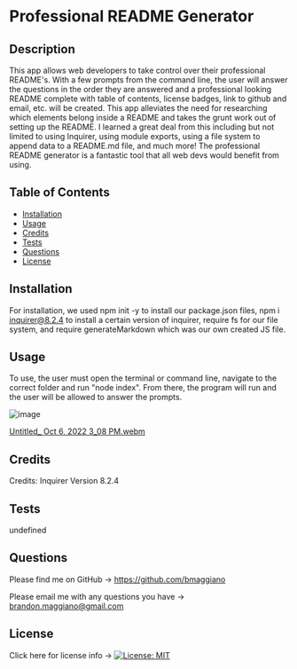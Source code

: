 # Professional README Generator

## Description

This app allows web developers to take control over their professional README's. With a few prompts from the command line, the user will answer the questions in the order they are answered and a professional looking README complete with table of contents, license badges, link to github and email, etc. will be created. This app alleviates the need for researching which elements belong inside a README and takes the grunt work out of setting up the README. I learned a great deal from this including but not limited to using Inquirer, using module exports, using a file system to append data to a README.md file, and much more! The professional README generator is a fantastic tool that all web devs would benefit from using.

## Table of Contents

- [Installation](#installation)
- [Usage](#usage)
- [Credits](#credits)
- [Tests](#tests)
- [Questions](#questions)
- [License](#license)

## Installation

For installation, we used npm init -y to install our package.json files, npm i inquirer@8.2.4 to install a certain version of inquirer, require fs for our file system, and require generateMarkdown which was our own created JS file.

## Usage

To use, the user must open the terminal or command line, navigate to the correct folder and run "node index". From there, the program will run and the user will be allowed to answer the prompts.

![image](https://user-images.githubusercontent.com/103971233/194428109-f6c6aed4-dcfe-481b-8ecf-386657ae579d.png)


[Untitled_ Oct 6, 2022 3_08 PM.webm](https://user-images.githubusercontent.com/103971233/194428009-d51efa50-f013-415e-bfb5-391bba9ab8a4.webm)

## Credits

Credits: Inquirer Version 8.2.4

## Tests

undefined

## Questions

Please find me on GitHub -> https://github.com/bmaggiano

Please email me with any questions you have -> brandon.maggiano@gmail.com

## License

Click here for license info -> [![License: MIT](https://img.shields.io/badge/License-MIT-yellow.svg)](https://opensource.org/licenses/MIT)
